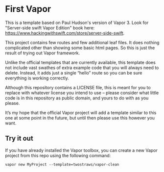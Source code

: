 # First Vapor 

This is a template based on Paul Hudson's version of Vapor 3. Look for "Server-side swift Vapor Edition" book here: https://www.hackingwithswift.com/store/server-side-swift. 

This project contains few routes and few additional leaf files. It does nothing complicated other than showing some basic html pages. 
So this is just the result of trying out Vapor framework.

Unlike the official templates that are currently available, this template does not include vast swathes of extra example code that you will always need to delete. Instead, it adds just a single “hello” route so you can be sure everything is working correctly.

Although this repository contains a LICENSE file, this is meant for you to replace with whatever license you intend to use – please consider what little code is in this repository as public domain, and yours to do with as you please.

It’s my hope that the official Vapor project will add a template similar to this one at some point in the future, but until then please use this however you want.

## Try it out

If you have already installed the Vapor toolbox, you can create a new Vapor project from this repo using the following command:

    vapor new MyProject --template=twostraws/vapor-clean
